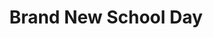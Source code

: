 --- 
title: "Brand New School Day"
publishdate: "2019-8-11T16:48:46+02:00"
src: "https://365manga.net/manga/brand-new-school-day"
image: "https://data.365manga.net/images/thumbnails/6594-brand-new-school-day.jpg"
description: "Shinjou wants to enter high school as a new man, since he had not been very popular back in Middle School. As he's trying to edge his way into society with his new look and personality, he happens to bump into Kurai Kako, a classmate from Middle School who had been just as invisible as he was. With her new look and personality, has arrived for just the same reason…"
---
